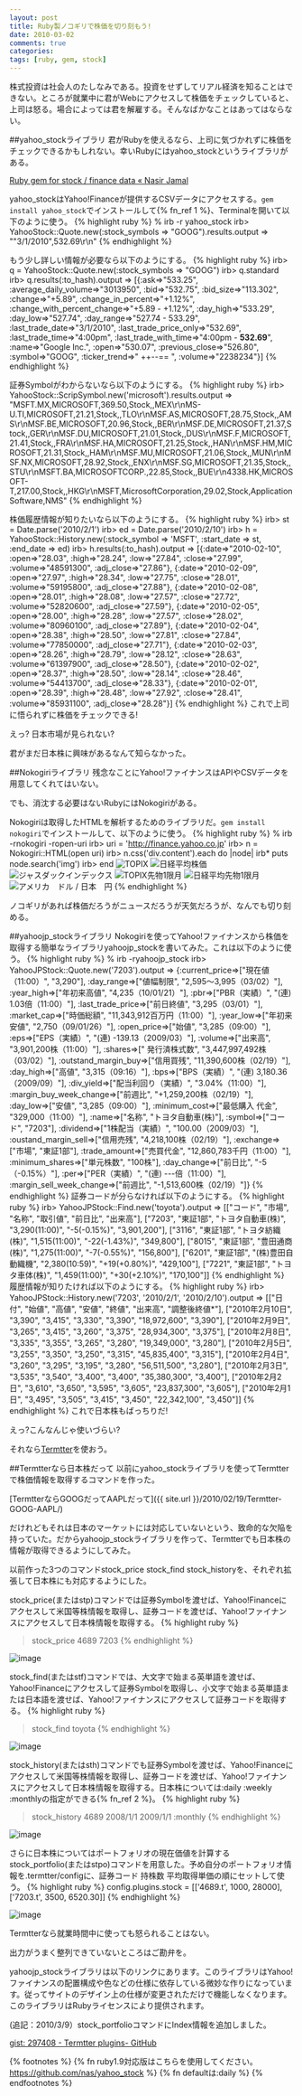 ```yaml
---
layout: post
title: Ruby製ノコギリで株価を切り刻もう!
date: 2010-03-02
comments: true
categories:
tags: [ruby, gem, stock]
---
```


株式投資は社会人のたしなみである。投資をせずしてリアル経済を知ることはできない。ところが就業中に君がWebにアクセスして株価をチェックしていると、上司は怒る。場合によっては君を解雇する。そんなばかなことはあってはならない。

##yahoo_stockライブラリ
君がRubyを使えるなら、上司に気づかれずに株価をチェックできるかもしれない。幸いRubyにはyahoo_stockというライブラリがある。

[Ruby gem for stock / finance data &#171; Nasir Jamal](http://nasir.wordpress.com/2009/10/28/ruby-gem-for-finance-data/)

yahoo_stockはYahoo!Financeが提供するCSVデータにアクセスする。`gem install yahoo_stock`でインストールして{% fn_ref 1 %}、Terminalを開いて以下のように使う。
{% highlight ruby %}
% irb -r yahoo_stock
irb> YahooStock::Quote.new(:stock_symbols => "GOOG").results.output
=> ""3/1/2010",532.69\r\n"
{% endhighlight %}

もう少し詳しい情報が必要なら以下のようにする。
{% highlight ruby %}
irb> q = YahooStock::Quote.new(:stock_symbols => "GOOG")
irb> q.standard
irb> q.results(:to_hash).output
=> [{:ask=>"533.25", :average_daily_volume=>"3013950", :bid=>"532.75", :bid_size=>"113.302", :change=>"+5.89", :change_in_percent=>"+1.12%", :change_with_percent_change=>"+5.89 - +1.12%", :day_high=>"533.29", :day_low=>"527.74", :day_range=>"527.74 - 533.29", :last_trade_date=>"3/1/2010", :last_trade_price_only=>"532.69", :last_trade_time=>"4:00pm", :last_trade_with_time=>"4:00pm - <b>532.69</b>", :name=>"Google Inc.", :open=>"530.07", :previous_close=>"526.80", :symbol=>"GOOG", :ticker_trend=>"&nbsp;++--==&nbsp;", :volume=>"2238234"}]
{% endhighlight %}

証券Symbolがわからないなら以下のようにする。
{% highlight ruby %}
irb> YahooStock::ScripSymbol.new('microsoft').results.output
=> "MSFT.MX,MICROSOFT,369.50,Stock,,MEX\r\nMS-U.TI,MICROSOFT,21.21,Stock,,TLO\r\nMSF.AS,MICROSOFT,28.75,Stock,,AMS\r\nMSF.BE,MICROSOFT,20.96,Stock,,BER\r\nMSF.DE,MICROSOFT,21.37,Stock,,GER\r\nMSF.DU,MICROSOFT,21.01,Stock,,DUS\r\nMSF.F,MICROSOFT,21.41,Stock,,FRA\r\nMSF.HA,MICROSOFT,21.25,Stock,,HAN\r\nMSF.HM,MICROSOFT,21.31,Stock,,HAM\r\nMSF.MU,MICROSOFT,21.06,Stock,,MUN\r\nMSF.NX,MICROSOFT,28.92,Stock,,ENX\r\nMSF.SG,MICROSOFT,21.35,Stock,,STU\r\nMSFT.BA,MICROSOFTCORP.,22.85,Stock,,BUE\r\n4338.HK,MICROSOFT-T,217.00,Stock,,HKG\r\nMSFT,MicrosoftCorporation,29.02,Stock,ApplicationSoftware,NMS"
{% endhighlight %}

株価履歴情報が知りたいなら以下のようにする。
{% highlight ruby %}
irb> st = Date.parse('2010/2/1')
irb> ed = Date.parse('2010/2/10')
irb> h = YahooStock::History.new(:stock_symbol => 'MSFT', :start_date => st, :end_date => ed)
irb> h.results(:to_hash).output
=> [{:date=>"2010-02-10", :open=>"28.03", :high=>"28.24", :low=>"27.84", :close=>"27.99", :volume=>"48591300", :adj_close=>"27.86"}, {:date=>"2010-02-09", :open=>"27.97", :high=>"28.34", :low=>"27.75", :close=>"28.01", :volume=>"59195800", :adj_close=>"27.88"}, {:date=>"2010-02-08", :open=>"28.01", :high=>"28.08", :low=>"27.57", :close=>"27.72", :volume=>"52820600", :adj_close=>"27.59"}, {:date=>"2010-02-05", :open=>"28.00", :high=>"28.28", :low=>"27.57", :close=>"28.02", :volume=>"80960100", :adj_close=>"27.89"}, {:date=>"2010-02-04", :open=>"28.38", :high=>"28.50", :low=>"27.81", :close=>"27.84", :volume=>"77850000", :adj_close=>"27.71"}, {:date=>"2010-02-03", :open=>"28.26", :high=>"28.79", :low=>"28.12", :close=>"28.63", :volume=>"61397900", :adj_close=>"28.50"}, {:date=>"2010-02-02", :open=>"28.37", :high=>"28.50", :low=>"28.14", :close=>"28.46", :volume=>"54413700", :adj_close=>"28.33"}, {:date=>"2010-02-01", :open=>"28.39", :high=>"28.48", :low=>"27.92", :close=>"28.41", :volume=>"85931100", :adj_close=>"28.28"}]
{% endhighlight %}
これで上司に悟られずに株価をチェックできる!

えっ? 日本市場が見られない?

君がまだ日本株に興味があるなんて知らなかった。

##Nokogiriライブラリ
残念なことにYahoo!ファイナンスはAPIやCSVデータを用意してくれてはいない。

でも、消沈する必要はないRubyにはNokogiriがある。

Nokogiriは取得したHTMLを解析するためのライブラリだ。`gem install nokogiri`でインストールして、以下のように使う。
{% highlight ruby %}
% irb -rnokogiri -ropen-uri
irb> uri = 'http://finance.yahoo.co.jp'
irb> n = Nokogiri::HTML(open uri)
irb> n.css('div.content').each do |node|
irb*     puts node.search('img')
irb> end
<img alt="TOPIX" src="http://gchart.yahoo.co.jp/s?s=998405.T">
<img alt="日経平均株価" src="http://gchart.yahoo.co.jp/s?s=998407.O">
<img alt="ジャスダックインデックス" src="http://gchart.yahoo.co.jp/s?s=23337.Q">
<img alt="TOPIX先物1限月" src="http://gchart.yahoo.co.jp/s?s=5040468.T">
<img alt="日経平均先物1限月" src="http://gchart.yahoo.co.jp/s?s=5040469.O">
<img alt="アメリカ　ドル / 日本　円" src="http://gchart.yahoo.co.jp/z?s=....">
{% endhighlight %}

ノコギリがあれば株価だろうがニュースだろうが天気だろうが、なんでも切り刻める。

##yahoojp_stockライブラリ
Nokogiriを使ってYahoo!ファイナンスから株価を取得する簡単なライブラリyahoojp_stockを書いてみた。これは以下のように使う。
{% highlight ruby %}
% irb -ryahoojp_stock
irb> YahooJPStock::Quote.new('7203').output
=> {:current_price=>["現在値（11:00）", "3,290"], :day_range=>["値幅制限", "2,595～3,995（03/02）"], :year_high=>["年初来高値", "4,235（10/01/21）"], :pbr=>["PBR（実績）", "(連) 1.03倍（11:00）"], :last_trade_price=>["前日終値", "3,295（03/01）"], :market_cap=>["時価総額", "11,343,912百万円（11:00）"], :year_low=>["年初来安値", "2,750（09/01/26）"], :open_price=>["始値", "3,285（09:00）"], :eps=>["EPS（実績）", "(連) -139.13（2009/03）"], :volume=>["出来高", "3,901,200株（11:00）"], :shares=>[" 発行済株式数", "3,447,997,492株（03/02）"], :outstand_margin_buy=>["信用買残", "11,390,600株（02/19）"], :day_high=>["高値", "3,315（09:16）"], :bps=>["BPS（実績）", "(連) 3,180.36（2009/09）"], :div_yield=>["配当利回り（実績）", "3.04%（11:00）"], :margin_buy_week_change=>["前週比", "+1,259,200株（02/19）"], :day_low=>["安値", "3,285（09:00）"], :minimum_cost=>["最低購入 代金", "329,000（11:00）"], :name=>["名称", "トヨタ自動車(株)"], :symbol=>["コード", "7203"], :dividend=>["1株配当（実績）", "100.00（2009/03）"], :oustand_margin_sell=>["信用売残", "4,218,100株（02/19）"], :exchange=>["市場", "東証1部"], :trade_amount=>["売買代金", "12,860,783千円（11:00）"], :minimum_shares=>["単元株数", "100株"], :day_change=>["前日比", "-5（-0.15%）"], :per=>["PER（実績）", "(連) ---倍（11:00）"], :margin_sell_week_change=>["前週比", "-1,513,600株（02/19）"]}
{% endhighlight %}
証券コードが分らなければ以下のようにする。
{% highlight ruby %}
irb> YahooJPStock::Find.new('toyota').output
=> [["コード", "市場", "名称", "取引値", "前日比", "出来高"], ["7203", "東証1部", "トヨタ自動車(株)", "3,290(11:00)", "-5(-0.15%)", "3,901,200"], ["3116", "東証1部", "トヨタ紡織(株)", "1,515(11:00)", "-22(-1.43%)", "349,800"], ["8015", "東証1部", "豊田通商(株)", "1,275(11:00)", "-7(-0.55%)", "156,800"], ["6201", "東証1部", "(株)豊田自動織機", "2,380(10:59)", "+19(+0.80%)", "429,100"], ["7221", "東証1部", "トヨタ車体(株)", "1,459(11:00)", "+30(+2.10%)", "170,100"]]
{% endhighlight %}
履歴情報が知りたければ以下のようにする。
{% highlight ruby %}
irb> YahooJPStock::History.new('7203', '2010/2/1', '2010/2/10').output
=> [["日付", "始値", "高値", "安値", "終値", "出来高", "調整後終値*"], ["2010年2月10日", "3,390", "3,415", "3,330", "3,390", "18,972,600", "3,390"], ["2010年2月9日", "3,265", "3,415", "3,260", "3,375", "28,934,300", "3,375"], ["2010年2月8日", "3,335", "3,355", "3,265", "3,280", "19,349,000", "3,280"], ["2010年2月5日", "3,255", "3,350", "3,250", "3,315", "45,835,400", "3,315"], ["2010年2月4日", "3,260", "3,295", "3,195", "3,280", "56,511,500", "3,280"], ["2010年2月3日", "3,535", "3,540", "3,400", "3,400", "35,380,300", "3,400"], ["2010年2月2日", "3,610", "3,650", "3,595", "3,605", "23,837,300", "3,605"], ["2010年2月1日", "3,495", "3,505", "3,415", "3,450", "22,342,100", "3,450"]]
{% endhighlight %}
これで日本株もばっちりだ!

えっ?こんなんじゃ使いづらい?

それなら[Termtter](http://termtter.org/)を使おう。

##Termtterなら日本株だって
以前にyahoo_stockライブラリを使ってTermtterで株価情報を取得するコマンドを作った。

[TermtterならGOOGだってAAPLだって]({{ site.url }}/2010/02/19/Termtter-GOOG-AAPL/)

だけれどもそれは日本のマーケットには対応していないという、致命的な欠陥を持っていた。だからyahoojp_stockライブラリを作って、Termtterでも日本株の情報が取得できるようにしてみた。

以前作った3つのコマンドstock_price stock_find stock_historyを、それぞれ拡張して日本株にも対応するようにした。

stock_price(またはstp)コマンドでは証券Symbolを渡せば、Yahoo!Financeにアクセスして米国等株情報を取得し、証券コードを渡せば、Yahoo!ファイナンスにアクセスして日本株情報を取得する。
{% highlight ruby %}
> stock_price 4689 7203
{% endhighlight %}

![image](http://img.f.hatena.ne.jp/images/fotolife/k/keyesberry/20100302/20100302132909.png)


stock_find(またはstf)コマンドでは、大文字で始まる英単語を渡せば、Yahoo!Financeにアクセスして証券Symbolを取得し、小文字で始まる英単語または日本語を渡せば、Yahoo!ファイナンスにアクセスして証券コードを取得する。
{% highlight ruby %}
> stock_find toyota
{% endhighlight %}

![image](http://img.f.hatena.ne.jp/images/fotolife/k/keyesberry/20100302/20100302132911.png)


stock_history(またはsth)コマンドでも証券Symbolを渡せば、Yahoo!Financeにアクセスして米国等株情報を取得し、証券コードを渡せば、Yahoo!ファイナンスにアクセスして日本株情報を取得する。日本株については:daily :weekly :monthlyの指定ができる{% fn_ref 2 %}。
{% highlight ruby %}
> stock_history 4689 2008/1/1 2009/1/1 :monthly
{% endhighlight %}

![image](http://img.f.hatena.ne.jp/images/fotolife/k/keyesberry/20100302/20100302132910.png)


さらに日本株についてはポートフォリオの現在価値を計算するstock_portfolio(またはstpo)コマンドを用意した。予め自分のポートフォリオ情報を.termtter/configに、証券コード 持株数 平均取得単価の順にセットして使う。
{% highlight ruby %}
 config.plugins.stock = [['4689.t', 1000, 28000], ['7203.t', 3500, 6520.30]]
{% endhighlight %}

![image](http://img.f.hatena.ne.jp/images/fotolife/k/keyesberry/20100302/20100302141638.png)


Termtterなら就業時間中に使っても怒られることはない。

出力がうまく整列できていないところはご勘弁を。

yahoojp_stockライブラリは以下のリンクにあります。このライブラリはYahoo!ファイナンスの配置構成や色などの仕様に依存している微妙な作りになっています。従ってサイトのデザイン上の仕様が変更されただけで機能しなくなります。このライブラリはRubyライセンスにより提供されます。

(追記：2010/3/9）stock_portfolioコマンドにIndex情報を追加しました。

[gist: 297408 - Termtter plugins- GitHub](http://gist.github.com/297408)

{% footnotes %}
   {% fn ruby1.9対応版はこちらを使用してください。https://github.com/nas/yahoo_stock %}
   {% fn defaultは:daily %}
{% endfootnotes %}

